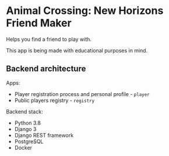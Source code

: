 # Animal Crossing: New Horizons Friend Maker

Helps you find a friend to play with.

This app is being made with educational purposes in mind.





## Backend architecture

Apps:

* Player registration process and personal profile - `player`
* Public players registry - `registry`





Backend stack:
* Python 3.8
* Django 3
* Django REST framework
* PostgreSQL
* Docker
